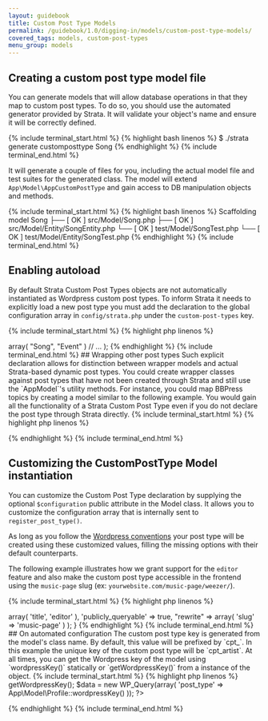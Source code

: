 ```yaml
---
layout: guidebook
title: Custom Post Type Models
permalink: /guidebook/1.0/digging-in/models/custom-post-type-models/
covered_tags: models, custom-post-types
menu_group: models
---
```


## Creating a custom post type model file

You can generate models that will allow database operations in that they map to custom post types. To do so, you should use the automated generator provided by Strata. It will validate your object's name and ensure it will be correctly defined.

{% include terminal_start.html %}
{% highlight bash linenos %}
$ ./strata generate customposttype Song
{% endhighlight %}
{% include terminal_end.html %}

It will generate a couple of files for you, including the actual model file and test suites for the generated class. The model will extend `App\Model\AppCustomPostType` and gain access to DB manipulation objects and methods.

{% include terminal_start.html %}
{% highlight bash linenos %}
Scaffolding model Song
  ├── [ OK ] src/Model/Song.php
  ├── [ OK ] src/Model/Entity/SongEntity.php
  └── [ OK ] test/Model/SongTest.php
  └── [ OK ] test/Model/Entity/SongTest.php
{% endhighlight %}
{% include terminal_end.html %}

## Enabling autoload

By default Strata Custom Post Types objects are not automatically instantiated as Wordpress custom post types. To inform Strata it needs to explicitly load a new post type you must add the declaration to the global configuration array in `config/strata.php` under the `custom-post-types` key.

{% include terminal_start.html %}
{% highlight php linenos %}
<?php
$strata = array(

    // ...

    "custom-post-types" => array(
        "Song",
        "Event"
    )

  // ...

);
{% endhighlight %}
{% include terminal_end.html %}

## Wrapping other post types

Such explicit declaration allows for distinction between wrapper models and actual Strata-based dynamic post types.

You could create wrapper classes against post types that have not been created through Strata and still use the `AppModel`'s utility methods. For instance, you could map BBPress topics by creating a model similar to the following example. You would gain all the functionality of a Strata Custom Post Type even if you do not declare the post type through Strata directly.

{% include terminal_start.html %}
{% highlight php linenos %}
<?php
namespace App\Model;

class ForumPost extends AppCustomPostType {

    public function getWordpressKey()
    {
        return "reply";
    }

    public function foo()
    {
        return "bar";
    }
}
?>
{% endhighlight %}
{% include terminal_end.html %}

## Customizing the CustomPostType Model instantiation

You can customize the Custom Post Type declaration by supplying the optional `$configuration` public attribute in the Model class. It allows you to customize the configuration array that is internally sent to `register_post_type()`.

As long as you follow the [Wordpress conventions](http://codex.wordpress.org/Function_Reference/register_post_type) your post type will be created using these customized values, filling the missing options with their default counterparts.

The following example illustrates how we grant support for the `editor` feature and also make the custom post type accessible in the frontend using the `music-page` slug (ex: `yourwebsite.com/music-page/weezer/`).

{% include terminal_start.html %}
{% highlight php linenos %}
<?php
namespace App\Model;

class Artist extends AppCustomPostType {

    public $configuration = array(
        "supports"  => array( 'title', 'editor' ),
        'publicly_queryable' => true,
        "rewrite"   => array(
            'slug' => 'music-page'
        )
    );

}

{% endhighlight %}
{% include terminal_end.html %}

## On automated configuration

The custom post type key is generated from the model's class name. By default, this value will be prefixed by `cpt_`. In this example the unique key of the custom post type will be `cpt_artist`.

At all times, you can get the Wordpress key of the model using `wordpressKey()` statically or `getWordpressKey()` from a instance of the object.

{% include terminal_start.html %}
{% highlight php linenos %}
<?php
$model = new App\Model\Fruit();
echo $model->getWordpressKey();

$data = new WP_Query(array(
    'post_type' => App\Model\Profile::wordpressKey()
));
?>
{% endhighlight %}
{% include terminal_end.html %}
